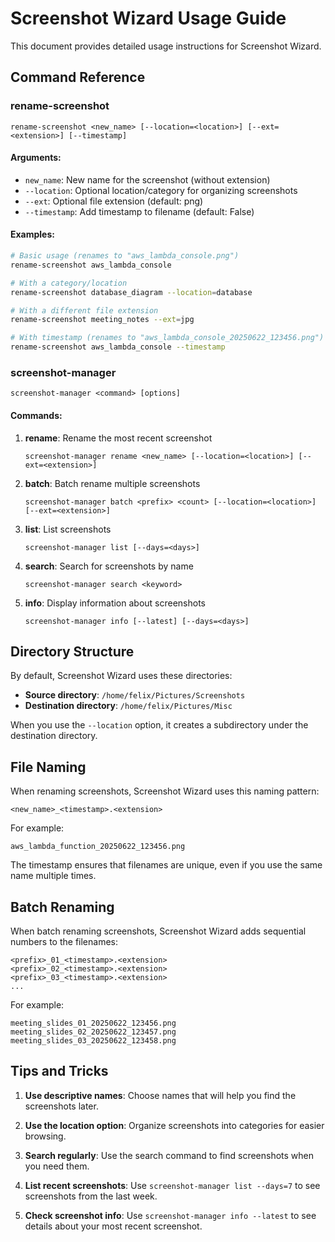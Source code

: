 # Screenshot Wizard Usage Guide

This document provides detailed usage instructions for Screenshot Wizard.

## Command Reference

### rename-screenshot

```
rename-screenshot <new_name> [--location=<location>] [--ext=<extension>] [--timestamp]
```

#### Arguments:

- `new_name`: New name for the screenshot (without extension)
- `--location`: Optional location/category for organizing screenshots
- `--ext`: Optional file extension (default: png)
- `--timestamp`: Add timestamp to filename (default: False)

#### Examples:

```bash
# Basic usage (renames to "aws_lambda_console.png")
rename-screenshot aws_lambda_console

# With a category/location
rename-screenshot database_diagram --location=database

# With a different file extension
rename-screenshot meeting_notes --ext=jpg

# With timestamp (renames to "aws_lambda_console_20250622_123456.png")
rename-screenshot aws_lambda_console --timestamp
```

### screenshot-manager

```
screenshot-manager <command> [options]
```

#### Commands:

1. **rename**: Rename the most recent screenshot
   ```
   screenshot-manager rename <new_name> [--location=<location>] [--ext=<extension>]
   ```

2. **batch**: Batch rename multiple screenshots
   ```
   screenshot-manager batch <prefix> <count> [--location=<location>] [--ext=<extension>]
   ```

3. **list**: List screenshots
   ```
   screenshot-manager list [--days=<days>]
   ```

4. **search**: Search for screenshots by name
   ```
   screenshot-manager search <keyword>
   ```

5. **info**: Display information about screenshots
   ```
   screenshot-manager info [--latest] [--days=<days>]
   ```

## Directory Structure

By default, Screenshot Wizard uses these directories:

- **Source directory**: `/home/felix/Pictures/Screenshots`
- **Destination directory**: `/home/felix/Pictures/Misc`

When you use the `--location` option, it creates a subdirectory under the destination directory.

## File Naming

When renaming screenshots, Screenshot Wizard uses this naming pattern:

```
<new_name>_<timestamp>.<extension>
```

For example:
```
aws_lambda_function_20250622_123456.png
```

The timestamp ensures that filenames are unique, even if you use the same name multiple times.

## Batch Renaming

When batch renaming screenshots, Screenshot Wizard adds sequential numbers to the filenames:

```
<prefix>_01_<timestamp>.<extension>
<prefix>_02_<timestamp>.<extension>
<prefix>_03_<timestamp>.<extension>
...
```

For example:
```
meeting_slides_01_20250622_123456.png
meeting_slides_02_20250622_123457.png
meeting_slides_03_20250622_123458.png
```

## Tips and Tricks

1. **Use descriptive names**: Choose names that will help you find the screenshots later.

2. **Use the location option**: Organize screenshots into categories for easier browsing.

3. **Search regularly**: Use the search command to find screenshots when you need them.

4. **List recent screenshots**: Use `screenshot-manager list --days=7` to see screenshots from the last week.

5. **Check screenshot info**: Use `screenshot-manager info --latest` to see details about your most recent screenshot.
